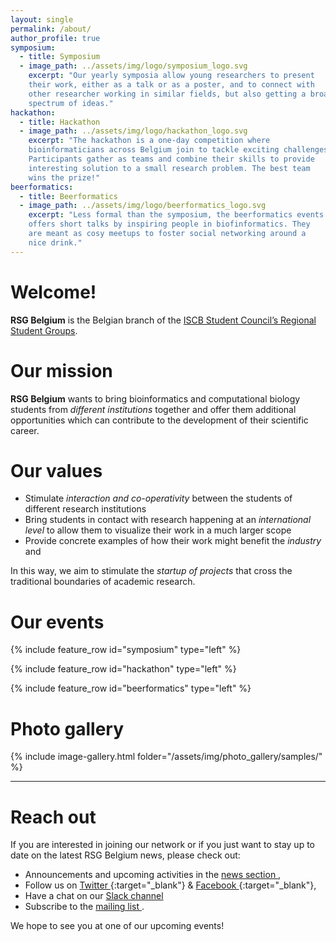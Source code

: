```yaml
---
layout: single
permalink: /about/
author_profile: true    
symposium:
  - title: Symposium
  - image_path: ../assets/img/logo/symposium_logo.svg
    excerpt: "Our yearly symposia allow young researchers to present 
    their work, either as a talk or as a poster, and to connect with 
    other researcher working in similar fields, but also getting a broad 
    spectrum of ideas."
hackathon:
  - title: Hackathon
  - image_path: ../assets/img/logo/hackathon_logo.svg
    excerpt: "The hackathon is a one-day competition where
    bioinformaticians across Belgium join to tackle exciting challenges.
    Participants gather as teams and combine their skills to provide 
    interesting solution to a small research problem. The best team 
    wins the prize!"
beerformatics:
  - title: Beerformatics
  - image_path: ../assets/img/logo/beerformatics_logo.svg
    excerpt: "Less formal than the symposium, the beerformatics events
    offers short talks by inspiring people in biofinformatics. They 
    are meant as cosy meetups to foster social networking around a 
    nice drink."
---
```


# Welcome!

**RSG Belgium** is the Belgian branch of the 
[ISCB Student Council’s Regional Student Groups](https://www.iscbsc.org/).

# Our mission

**RSG Belgium** wants to bring bioinformatics and computational 
biology students from *different institutions* together and offer them
additional opportunities which can contribute to the development of 
their scientific career. 

# Our values

- Stimulate *interaction and co-operativity* between the students of 
  different research institutions
- Bring students in contact with research happening at an 
  *international level* to allow them to visualize their work in a
  much larger scope
- Provide concrete examples of how their work might benefit the 
  *industry* and 
  
In this way, we aim to stimulate the *startup of projects* that cross
the traditional boundaries of academic research. 

# Our events

{% include feature_row id="symposium" type="left" %}

{% include feature_row id="hackathon" type="left" %}

{% include feature_row id="beerformatics" type="left" %}

# Photo gallery

{% include image-gallery.html folder="/assets/img/photo_gallery/samples/" %}

--- 

# Reach out 

If you are interested in joining our network or if you just want to 
stay up to date on the latest RSG Belgium news, please check out: 

* Announcements and upcoming activities in the [news section <i class="far fa-newspaper" aria-hidden="true"></i>](/news/), 
* Follow us on [Twitter <i class="fab fa-twitter" aria-hidden="true"></i>](https://twitter.com/rsgbelgium){:target="_blank"} & [Facebook <i class="fab fa-facebook" aria-hidden="true"></i>](https://www.facebook.com/RSGBelgium){:target="_blank"}, 
* Have a chat on our [Slack channel <i class="fab fa-slack" aria-hidden="true"></i>](/slack/) 
* Subscribe to the [mailing list <i class="fas fa-envelope-open" aria-hidden="true"></i>](http://listserver.ua.ac.be/sympa/subscribe/rsg-belgium).

We hope to see you at one of our upcoming events!
